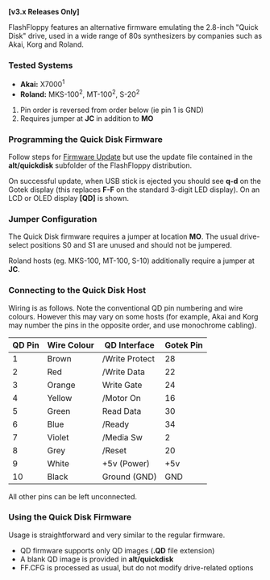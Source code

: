 
**[v3.x Releases Only]**

FlashFloppy features an alternative firmware emulating the 2.8-inch
"Quick Disk" drive, used in a wide range of 80s synthesizers
by companies such as Akai, Korg and Roland.

### Tested Systems

- **Akai:** X7000<sup>1</sup>
- **Roland:** MKS-100<sup>2</sup>, MT-100<sup>2</sup>, S-20<sup>2</sup>
1. Pin order is reversed from order below (ie pin 1 is GND)
2. Requires jumper at **JC** in addition to **MO**

### Programming the Quick Disk Firmware

Follow steps for [Firmware Update](Firmware-Update) but use the update
file contained in the **alt/quickdisk** subfolder of the FlashFloppy
distribution.

On successful update, when USB stick is ejected you should see **q-d**
on the Gotek display (this replaces **F-F** on the standard 3-digit
LED display). On an LCD or OLED display **[QD]** is shown.

### Jumper Configuration

The Quick Disk firmware requires a jumper at location **MO**. The usual
drive-select positions S0 and S1 are unused and should not be jumpered.

Roland hosts (eg. MKS-100, MT-100, S-10) additionally require a jumper
at **JC**.

### Connecting to the Quick Disk Host

Wiring is as follows. Note the conventional QD pin numbering and wire
colours. However this may vary on some hosts (for example, Akai and Korg
may number the pins in the opposite order, and use monochrome cabling).

|QD Pin  |Wire Colour| QD Interface   |Gotek Pin|
|--------|-----------|----------------|---------|
|   1    | Brown     | /Write Protect |   28    |
|   2    | Red       | /Write Data    |   22    |
|   3    | Orange    | Write Gate     |   24    |
|   4    | Yellow    | /Motor On      |   16    |
|   5    | Green     | Read Data      |   30    |
|   6    | Blue      | /Ready         |   34    |
|   7    | Violet    | /Media Sw      |    2    |
|   8    | Grey      | /Reset         |   20    |
|   9    | White     | +5v (Power)    |  +5v    |
|  10    | Black     | Ground (GND)   |  GND    |

All other pins can be left unconnected.

### Using the Quick Disk Firmware

Usage is straightforward and very similar to the regular firmware.
* QD firmware supports only QD images (**.QD** file extension)
* A blank QD image is provided in **alt/quickdisk**
* FF.CFG is processed as usual, but do not modify drive-related
  options
